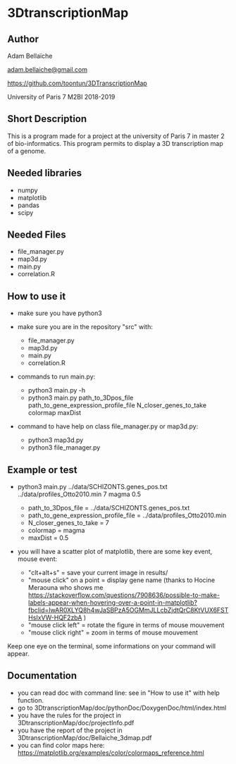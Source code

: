 # 3DtranscriptionMap

## Author

Adam Bellaïche

adam.bellaiche@gmail.com

https://github.com/toontun/3DTranscriptionMap

University of Paris 7
M2BI
2018-2019

## Short Description

This is a program made for a project at the university of Paris 7 in master 2 of bio-informatics.
This program permits to display a 3D transcription map of a genome.

## Needed libraries

* numpy
* matplotlib
* pandas
* scipy

## Needed Files 

* file_manager.py
* map3d.py
* main.py
* correlation.R

## How to use it

* make sure you have python3
* make sure you are in the repository "src" with:
    * file_manager.py
    * map3d.py
    * main.py
    * correlation.R

* commands to run main.py:
    * python3 main.py -h
    * python3 main.py path_to_3Dpos_file path_to_gene_expression_profile_file N_closer_genes_to_take colormap maxDist

* command to have help on class file_manager.py or map3d.py:
    * python3 map3d.py
    * python3 file_manager.py

## Example or test

* python3 main.py ../data/SCHIZONTS.genes_pos.txt ../data/profiles_Otto2010.min 7 magma 0.5
    * path_to_3Dpos_file = ../data/SCHIZONTS.genes_pos.txt
    * path_to_gene_expression_profile_file = ../data/profiles_Otto2010.min
    * N_closer_genes_to_take = 7
    * colormap = magma
    * maxDist = 0.5

* you will have a scatter plot of matplotlib, there are some key event, mouse event:
    
    * "clt+alt+s" = save your current image in results/
    * "mouse click" on a point = display gene name (thanks to Hocine Meraouna who shows me https://stackoverflow.com/questions/7908636/possible-to-make-labels-appear-when-hovering-over-a-point-in-matplotlib?fbclid=IwAR0XLYQ8h4wJaSBPzA5OGMmJLLcbZjdtQrC8KtVUX6FSTHsIxVW-HQF2zbA )
    * "mouse click left" = rotate the figure in terms of mouse mouvement
    * "mouse click right" = zoom in terms of mouse mouvement

Keep one eye on the terminal, some informations on your command will appear. 

## Documentation

* you can read doc with command line: see in "How to use it" with help function. 
* go to 3DtranscriptionMap/doc/pythonDoc/DoxygenDoc/html/index.html
* you have the rules for the project in 3DtranscriptionMap/doc/projectInfo.pdf
* you have the report of the project in 3DtranscriptionMap/doc/Bellaiche_3dmap.pdf
* you can find color maps here: https://matplotlib.org/examples/color/colormaps_reference.html